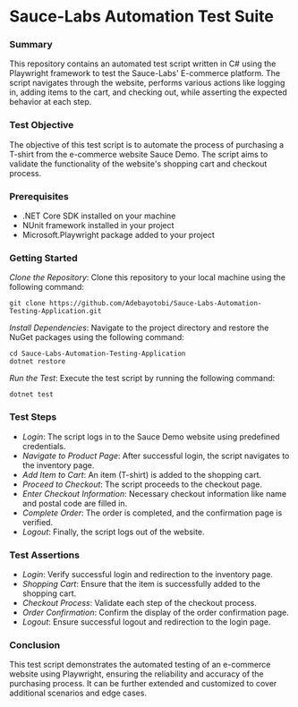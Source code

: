 # Sauce-Labs Automation Test Suite

### Summary
This repository contains an automated test script written in C# using the Playwright framework to test the Sauce-Labs' E-commerce platform. The script navigates through the website, performs various actions like logging in, adding items to the cart, and checking out, while asserting the expected behavior at each step.

### Test Objective
The objective of this test script is to automate the process of purchasing a T-shirt from the e-commerce website Sauce Demo. The script aims to validate the functionality of the website's shopping cart and checkout process.

### Prerequisites
- .NET Core SDK installed on your machine
- NUnit framework installed in your project
- Microsoft.Playwright package added to your project

### Getting Started
*Clone the Repository*: Clone this repository to your local machine using the following command:

```
git clone https://github.com/Adebayotobi/Sauce-Labs-Automation-Testing-Application.git
```

*Install Dependencies*: Navigate to the project directory and restore the NuGet packages using the following command:

```
cd Sauce-Labs-Automation-Testing-Application
dotnet restore
```

*Run the Test*: Execute the test script by running the following command:
```
dotnet test
```

### Test Steps
- *Login*: The script logs in to the Sauce Demo website using predefined credentials.
- *Navigate to Product Page*: After successful login, the script navigates to the inventory page.
- *Add Item to Cart*: An item (T-shirt) is added to the shopping cart.
- *Proceed to Checkout*: The script proceeds to the checkout page.
- *Enter Checkout Information*: Necessary checkout information like name and postal code are filled in.
- *Complete Order*: The order is completed, and the confirmation page is verified.
- *Logout*: Finally, the script logs out of the website.

### Test Assertions
- *Login*: Verify successful login and redirection to the inventory page.
- *Shopping Cart*: Ensure that the item is successfully added to the shopping cart.
- *Checkout Process*: Validate each step of the checkout process.
- *Order Confirmation*: Confirm the display of the order confirmation page.
- *Logout*: Ensure successful logout and redirection to the login page.

### Conclusion
This test script demonstrates the automated testing of an e-commerce website using Playwright, ensuring the reliability and accuracy of the purchasing process. It can be further extended and customized to cover additional scenarios and edge cases.
